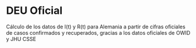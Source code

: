 # DEU Oficial
Cálculo de los datos de I(t) y R(t) para Alemania a partir de cifras oficiales de casos confirmados y recuperados, gracias a los datos oficiales de OWID y JHU CSSE
